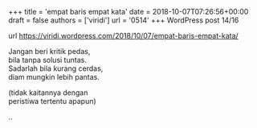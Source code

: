 +++
title = 'empat baris empat kata'
date = 2018-10-07T07:26:56+00:00
draft = false
authors = ['viridi']
url = '0514'
+++
WordPress post 14/16 <!--more-->

url https://viridi.wordpress.com/2018/10/07/empat-baris-empat-kata/

Jangan beri kritik pedas, \
bila tanpa solusi tuntas. \
Sadarlah bila kurang cerdas, \
diam mungkin lebih pantas.

(tidak kaitannya dengan \
peristiwa tertentu apapun)

..
